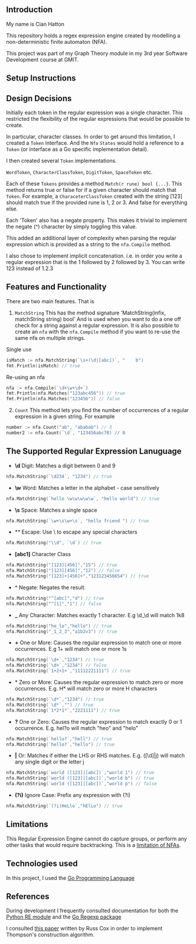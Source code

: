 ## Introduction

My name is Cian Hatton

This repository holds a regex expression engine created by modelling a non-deterministic finite automaton (NFA).

This project was part of my Graph Theory module in my 3rd year Software Development course at GMIT.

## Setup Instructions

## Design Decisions

Initially each token in the regular expression was a single character. This restricted the flexibility of the regular expressions that would be possible to create.

In particular, character classes. In order to get around this limitation, I created a `Token` interface. And the `Nfa` `States` would hold a reference to a `Token` (or interface as a Go specific implementation detail).

I then created several `Token` implementations.

`WordToken`, `CharacterClassToken`, `DigitToken`, `SpaceToken` etc.

Each of these `Tokens` provides a method `Match(r rune) bool {...}`. This method returns true or false for if a given character should match that `Token`. For example, a `CharaceterClassToken` created with the string [123] should match true if the provided rune is 1, 2 or 3. And false for everything else.

Each 'Token' also has a negate property. This makes it trivial to implement the negate (^) character by simply toggling this value.

This added an additional layer of complexity when parsing the regular expression which is provided as a string to the `nfa.Compile` method.

I also chose to implement implicit concatenation. i.e. in order you write a regular expression that is the 1 followed by 2 followed by 3. You can write 123 instead of 1.2.3 


## Features and Functionality

There are two main features. That is

1. `MatchString` This has the method signature 'MatchString(infix, matchString string) bool' And is used when you want to do a one off check for a string against a regular expression. It is also possible to create an `nfa` with the `nfa.Compile` method if you want to re-use the same nfa on multiple strings.

Single use
```go
isMatch := nfa.MatchString(`\s+(\d|[abc])`, "    b")
fmt.Println(isMatch) // true
```

Re-using an nfa
```go
nfa := nfa.Compile(`\d+\w+\d+`)
fmt.Println(nfa.Matches("123abc456")) // true
fmt.Println(nfa.Matches("123456")) // false
```

2. `Count` This method lets you find the number of occurrences of a regular expression in a given string. For example

```go
number := nfa.Count("ab", "ababab") // 3
number2 := nfa.Count(`\d`, "123456abc78) // 8
```

## The Supported Regular Expression Lanuguage

- **\d**  Digit: Matches a digit between 0 and 9

```go
nfa.MatchString(`\d234`, "1234") // true
```

- **\w**  Word: Matches a letter in the alphabet - case sensitively

```go
nfa.MatchString(`hello \w\w\w\w\w`, "hello world") // true
```
- **\s**  Space: Matches a single space
```go
nfa.MatchString(`\w+\s\w+\s`, "hello friend ") // true
```
- **\** Escape: Use \ to escape any special characters
```go
nfa.MatchString("\\d", `\d`) // true
```
- **[abc1]** Character Class
```go
nfa.MatchString("[123][456]","15") // true
nfa.MatchString("[123][456]","12") // false
nfa.MatchString("[123]+[456]+","123123456654") // true
```
- **^** Negate: Negates the result.
```go
nfa.MatchString("^[abc]","d") // true
nfa.MatchString("^[1]","1") // false
```
- **_** Any Character: Matches exactly 1 character. E.g \d_\d will match 1k8

```go
nfa.MatchString("he_lo","hello") // true
nfa.MatchString("_1_2_3","a1b2v3") // true
```

- **\+** One or More: Causes the regular expression to match one or more occurrences. E.g 1+ will match one or more 1s

```go
nfa.MatchString(`\d+`,"1234") // true
nfa.MatchString(`\d+`,"1234") // false
nfa.MatchString(`1+2+1+`,"11112221111") // true
```

- \* Zero or More: Causes the regular expression to match zero or more occurrences. E.g. H* will match zero or more H characters
```go
nfa.MatchString(`\d*`,"1234") // true
nfa.MatchString(`\d*`,"") // true
nfa.MatchString(`1*2*1*`,"2221111") // true
```

- **?** One or Zero: Causes the regular expression to match exactly 0 or 1 occurrence. E.g. hel?o will match "heo" and "helo"

```go
nfa.MatchString(`hello?`,"hell") // true
nfa.MatchString(`hello?`,"hello") // true
```

- **|** Or: Matches if either the LHS or RHS matches. E.g. ([\d]|j) will match any single digit or the letter j
```go
nfa.MatchString(`world ([123]|[abc])`,"world 1") // true
nfa.MatchString(`world ([123]|[abc])`,"world b") // true
nfa.MatchString(`world ([123]|[abc])`,"world p") // false

```
- **(?i)** Ignore Case: Prefix any expression with (?i)

```go
nfa.MatchString(`(?i)HeLlo`,"hElLo") // true
```

## Limitations

This Regular Expression Engine cannot do capture groups, or perform any other tasks that would require backtracking. This is a [limitation of NFAs](http://useless-factor.blogspot.ie/2008/05/regexp-research.html).

## Technologies used

In this project, I used the [Go Programming Language](https://golang.org/)

## References

During development I frequently consulted documentation for both the [Python RE module](https://docs.python.org/3/library/re.html) and the [Go Regexp package](https://golang.org/pkg/regexp/)

I consulted [this paper](https://swtch.com/~rsc/regexp/regexp1.html) written by Russ Cox in order to implement Thompson's construction algorithm.


